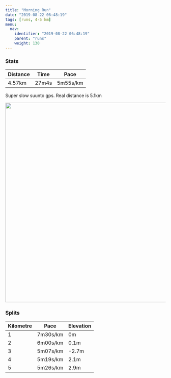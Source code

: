 ```yaml
---
title: "Morning Run"
date: "2019-08-22 06:48:19"
tags: [runs, 4-5 km]
menu:
  nav:
    identifier: "2019-08-22 06:48:19"
    parent: "runs"
    weight: 130
---
```


### Stats

| Distance | Time | Pace |
|----------|------|------|
|4.57km|27m4s|5m55s/km|

Super slow suunto gps. Real distance is 5.1km

<img src='https://maps.googleapis.com/maps/api/staticmap?maptype=terrain&path=enc:}fieIvv|LRpBJhB?VD^?`AEdAL`@Bl@b@rBQp@O~@Gp@IdB@bAJj@JhAStELfAJNFhAs@jFY~@Gb@l@sYE{@NgCAoA\qAs@eOYgBCe@SkAO{CKWGe@IYEc@Ae@a@iCIOUSQES]O_@q@aCa@c@e@aASg@SaA@uBI{@CmAKgACeAEc@Sm@ES[s@Kc@q@qB_CyFq@_Au@u@YMgAUm@YsA_AMQQc@GIOAOJWTIAWi@e@kAwBsE_@gAYmA_AwC&key=AIzaSyAfqMeaZ1CCJFGP5cWud__oZnT_Pybg-1M&size=800x800&scale=2&markers=color:yellow|label:S|53.46431,-2.2822&markers=color:green|label:F|53.471240000000016,-2.2675300000000003' width='625' />

### Splits

| Kilometre | Pace | Elevation |
|------|------|-----------|
|1|7m30s/km|0m|
|2|6m00s/km|0.1m|
|3|5m07s/km|-2.7m|
|4|5m19s/km|2.1m|
|5|5m26s/km|2.9m|
